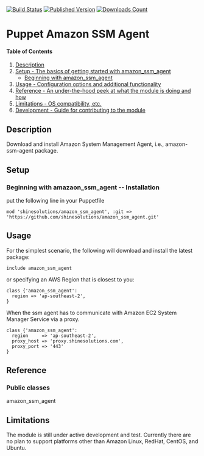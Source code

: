 [![Build Status](https://img.shields.io/travis/shinesolutions/puppet-amazon-ssm-agent.svg)](http://travis-ci.org/shinesolutions/puppet-amazon-ssm-agent)
[![Published Version](https://img.shields.io/puppetforge/v/shinesolutions/amazon_ssm_agent.svg)](http://forge.puppet.com/shinesolutions/amazon_ssm_agent)
[![Downloads Count](https://img.shields.io/puppetforge/dt/shinesolutions/amazon_ssm_agent.svg)](http://forge.puppet.com/shinesolutions/amazon_ssm_agent)

# Puppet Amazon SSM Agent

#### Table of Contents

1. [Description](#description)
1. [Setup - The basics of getting started with amazon_ssm_agent](#setup)
    * [Beginning with amazon_ssm_agent](#beginning-with-amazon_ssm_agent)
1. [Usage - Configuration options and additional functionality](#usage)
1. [Reference - An under-the-hood peek at what the module is doing and how](#reference)
1. [Limitations - OS compatibility, etc.](#limitations)
1. [Development - Guide for contributing to the module](#development)

## Description

Download and install Amazon System Management Agent, i.e., amazon-ssm-agent package.

## Setup

### Beginning with amazaon_ssm_agent -- Installation
put the following line in your Puppetfile
```
mod 'shinesolutions/amazon_ssm_agent', :git => 'https://github.com/shinesolutions/amazon_ssm_agent.git'
```

## Usage
For the simplest scenario, the following will download and install the latest package:
```
include amazon_ssm_agent
```
or specifying an AWS Region that is closest to you:

```
class {'amazon_ssm_agent':
  region => 'ap-southeast-2',
}
```

When the ssm agent has to communicate with Amazon EC2 System Manager Service via a proxy.
```
class {'amazon_ssm_agent':
  region     => 'ap-southeast-2',
  proxy_host => 'proxy.shinesolutions.com',
  proxy_port => '443'
}
```

## Reference
### Public classes
amazon_ssm_agent


## Limitations

The module is still under active development and test. Currently there are no plan to support
platforms other than Amazon Linux, RedHat, CentOS, and Ubuntu.
